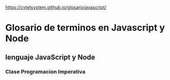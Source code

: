 https://cytelsystem.github.io/glosariojavascript/

# Glosario de terminos en Javascript y Node

## lenguaje JavaScript y Node

### Clase Programacion Imperativa
